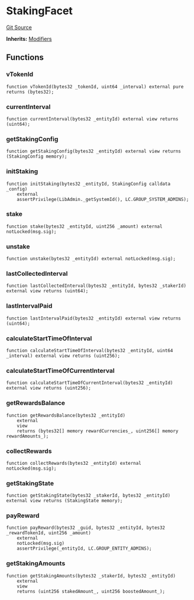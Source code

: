 # StakingFacet
[Git Source](https://github.com/nayms/contracts-v3/blob/0aa70a4d39a9875c02cd43cc38c09012f52d800e/src/facets/StakingFacet.sol)

**Inherits:**
[Modifiers](/src/shared/Modifiers.sol/contract.Modifiers.md)


## Functions
### vTokenId


```solidity
function vTokenId(bytes32 _tokenId, uint64 _interval) external pure returns (bytes32);
```

### currentInterval


```solidity
function currentInterval(bytes32 _entityId) external view returns (uint64);
```

### getStakingConfig


```solidity
function getStakingConfig(bytes32 _entityId) external view returns (StakingConfig memory);
```

### initStaking


```solidity
function initStaking(bytes32 _entityId, StakingConfig calldata _config)
    external
    assertPrivilege(LibAdmin._getSystemId(), LC.GROUP_SYSTEM_ADMINS);
```

### stake


```solidity
function stake(bytes32 _entityId, uint256 _amount) external notLocked(msg.sig);
```

### unstake


```solidity
function unstake(bytes32 _entityId) external notLocked(msg.sig);
```

### lastCollectedInterval


```solidity
function lastCollectedInterval(bytes32 _entityId, bytes32 _stakerId) external view returns (uint64);
```

### lastIntervalPaid


```solidity
function lastIntervalPaid(bytes32 _entityId) external view returns (uint64);
```

### calculateStartTimeOfInterval


```solidity
function calculateStartTimeOfInterval(bytes32 _entityId, uint64 _interval) external view returns (uint256);
```

### calculateStartTimeOfCurrentInterval


```solidity
function calculateStartTimeOfCurrentInterval(bytes32 _entityId) external view returns (uint256);
```

### getRewardsBalance


```solidity
function getRewardsBalance(bytes32 _entityId)
    external
    view
    returns (bytes32[] memory rewardCurrencies_, uint256[] memory rewardAmounts_);
```

### collectRewards


```solidity
function collectRewards(bytes32 _entityId) external notLocked(msg.sig);
```

### getStakingState


```solidity
function getStakingState(bytes32 _stakerId, bytes32 _entityId) external view returns (StakingState memory);
```

### payReward


```solidity
function payReward(bytes32 _guid, bytes32 _entityId, bytes32 _rewardTokenId, uint256 _amount)
    external
    notLocked(msg.sig)
    assertPrivilege(_entityId, LC.GROUP_ENTITY_ADMINS);
```

### getStakingAmounts


```solidity
function getStakingAmounts(bytes32 _stakerId, bytes32 _entityId)
    external
    view
    returns (uint256 stakedAmount_, uint256 boostedAmount_);
```

